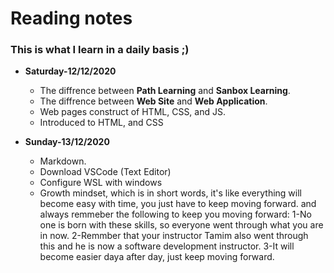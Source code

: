 # Reading notes

### This is what I learn in a daily basis ;)

* **Saturday-12/12/2020**
  * The diffrence between **Path Learning** and **Sanbox Learning**.
  * The diffrence between **Web Site** and **Web Application**.
  * Web pages construct of HTML, CSS, and JS.
  * Introduced to HTML, and CSS

* **Sunday-13/12/2020**
  * Markdown.
  * Download VSCode (Text Editor) 
  * Configure WSL with windows
  * Growth mindset, which is in short words, it's like everything will become easy with time, you just have to keep moving forward.
  and always remmeber the following to keep you moving forward:
    1-No one is born with these skills, so everyone went through what you are in now.
    2-Remmber that your instructor Tamim also went through this and he is now a software development instructor.
    3-It will become easier daya after day, just keep moving forward. 
  

